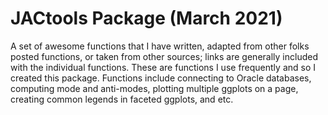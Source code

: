 # JACtools Package (March 2021)

A set of awesome functions that I have written, adapted from other folks posted functions, or taken from other sources; links are generally included with the individual functions.
These are functions I use frequently and so I created this package.
Functions include connecting to Oracle databases, computing mode and anti-modes, plotting multiple ggplots on a page, creating common legends in faceted ggplots, and etc.